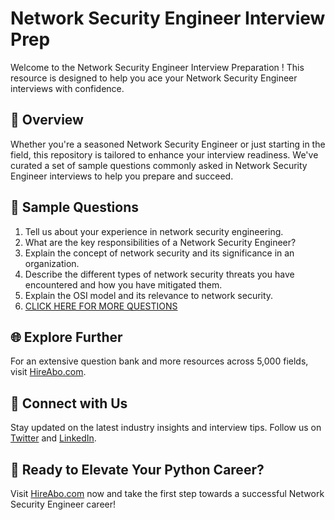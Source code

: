 # Network Security Engineer Interview Prep

Welcome to the Network Security Engineer Interview Preparation ! This resource is designed to help you ace your Network Security Engineer interviews with confidence.

## 🚀 Overview

Whether you're a seasoned Network Security Engineer or just starting in the field, this repository is tailored to enhance your interview readiness. We've curated a set of sample questions commonly asked in Network Security Engineer interviews to help you prepare and succeed.

## 📝 Sample Questions

1. Tell us about your experience in network security engineering.
2. What are the key responsibilities of a Network Security Engineer?
3. Explain the concept of network security and its significance in an organization.
4. Describe the different types of network security threats you have encountered and how you have mitigated them.
5. Explain the OSI model and its relevance to network security.
6. [CLICK HERE FOR MORE QUESTIONS](https://hireabo.com/job/0_1_6/Network%20Security%20Engineer)

## 🌐 Explore Further

For an extensive question bank and more resources across 5,000 fields, visit [HireAbo.com](https://www.hireabo.com).

## 📱 Connect with Us

Stay updated on the latest industry insights and interview tips. Follow us on [Twitter](https://twitter.com/hireabo) and [LinkedIn](https://www.linkedin.com/in/hire-abo-3609972a8/).

## 🚀 Ready to Elevate Your Python Career?

Visit [HireAbo.com](https://www.hireabo.com) now and take the first step towards a successful Network Security Engineer career!